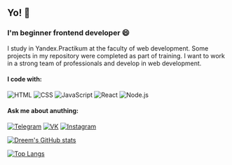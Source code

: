 ## Yo!  👋

### I'm beginner frontend developer 😄

I study in Yandex.Practikum at the faculty of web development.
Some projects in my repository were completed as part of training.
I want to work in a strong team of professionals and develop in web development. 

#### I code with:

![HTML](https://img.shields.io/badge/-HTML-pink?style=flat-square&logo=html)
![CSS](https://img.shields.io/badge/-CSS-green?style=flat-square&logo=CSS)
![JavaScript](https://img.shields.io/badge/-JavaScript-red?style=flat-square&logo=JavaScript)
![React](https://img.shields.io/badge/-React-blue?style=flat-square&logo=React)
![Node.js](https://img.shields.io/badge/-Node.js-yellow?style=flat-square&logo=Node.js)

#### Ask me about anuthing:

[![Telegram](https://img.shields.io/badge/-Telegram-gray?style=flat-square&logo=Telegram)](https://t.me/larionovdmitry)
[![VK](https://img.shields.io/badge/-VK-gray?style=flat-square&logo=VK)](https://vk.com/d.larionoff)
[![Instagram](https://img.shields.io/badge/-Instagram-gray?style=flat-square&logo=Instagram)](https://www.instagram.com/dlarionof/)

[![Dreem's GitHub stats](https://github-readme-stats.vercel.app/api?username=Dreem13)](https://github.com/anuraghazra/github-readme-stats)

[![Top Langs](https://github-readme-stats.vercel.app/api/top-langs/?username=Dreem13)](https://github.com/anuraghazra/github-readme-stats)




<!--
**Dreem13/Dreem13** is a ✨ _special_ ✨ repository because its `README.md` (this file) appears on your GitHub profile.

Here are some ideas to get you started:

- 🔭 I’m currently working on ...
- 🌱 I’m currently learning ...
- 👯 I’m looking to collaborate on ...
- 🤔 I’m looking for help with ...
- 💬 Ask me about ...
- 📫 How to reach me: ...
- 😄 Pronouns: ...
- ⚡ Fun fact: ...
-->
